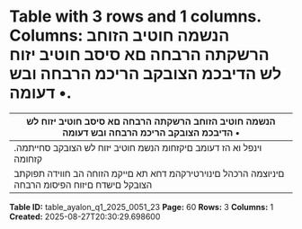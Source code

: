 # Table with 3 rows and 1 columns. Columns: הנשמה חוטיב הזוחב הרשקתה הרבחה םא סיסב חוטיב יזוח לש הדיבכמ הצובקב הריכמ הרבחה ובש דעומה •.

| הנשמה חוטיב הזוחב הרשקתה הרבחה םא סיסב חוטיב יזוח לש הדיבכמ הצובקב הריכמ הרבחה ובש דעומה • |
|---|
| .וינפל וא הז דעומב םיקזחומ הנשמ חוטיב יזוח לש הצובקב סחייתמה קזחומה |
| םיניוצמה הרכהל םינוירטירקהמ דחא תא םייקמ הזוחה הב חווידה תפוקתב הצובקל םישדח םיזוח הפיסומ הרבחה |

**Table ID:** table_ayalon_q1_2025_0051_23
**Page:** 60
**Rows:** 3
**Columns:** 1
**Created:** 2025-08-27T20:30:29.698600
